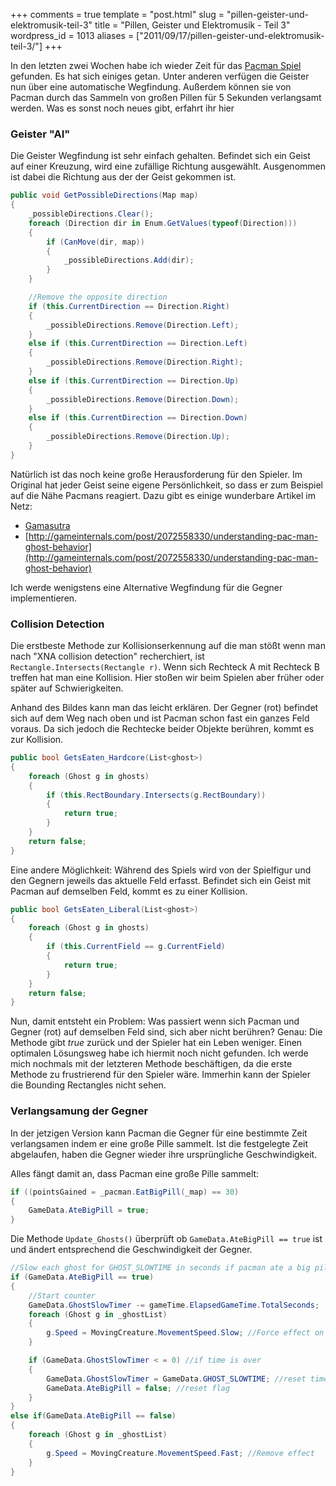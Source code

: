 +++
comments = true
template = "post.html"
slug = "pillen-geister-und-elektromusik-teil-3"
title = "Pillen, Geister und Elektromusik - Teil 3"
wordpress_id = 1013
aliases = ["2011/09/17/pillen-geister-und-elektromusik-teil-3/"]
+++

In den letzten zwei Wochen habe ich wieder Zeit für das [Pacman Spiel](http://phansch.net/2010/12/31/pillen-geister-und-elektromusik-teil-2) gefunden.
Es hat sich einiges getan. Unter anderen verfügen die Geister nun über eine automatische Wegfindung. Außerdem können sie von Pacman durch das Sammeln von großen Pillen für 5 Sekunden verlangsamt werden. Was es sonst noch neues gibt, erfahrt ihr hier

### Geister "AI"

Die Geister Wegfindung ist sehr einfach gehalten.
Befindet sich ein Geist auf einer Kreuzung, wird eine zufällige Richtung ausgewählt. Ausgenommen ist dabei die Richtung aus der der Geist gekommen ist.

```cs
public void GetPossibleDirections(Map map)
{
    _possibleDirections.Clear();
    foreach (Direction dir in Enum.GetValues(typeof(Direction)))
    {
        if (CanMove(dir, map))
        {
            _possibleDirections.Add(dir);
        }
    }

    //Remove the opposite direction
    if (this.CurrentDirection == Direction.Right)
    {
        _possibleDirections.Remove(Direction.Left);
    }
    else if (this.CurrentDirection == Direction.Left)
    {
        _possibleDirections.Remove(Direction.Right);
    }
    else if (this.CurrentDirection == Direction.Up)
    {
        _possibleDirections.Remove(Direction.Down);
    }
    else if (this.CurrentDirection == Direction.Down)
    {
        _possibleDirections.Remove(Direction.Up);
    }
}
```
Natürlich ist das noch keine große Herausforderung für den Spieler. Im Original hat jeder Geist seine eigene Persönlichkeit, so dass er zum Beispiel auf die Nähe Pacmans reagiert. 
Dazu gibt es einige wunderbare Artikel im Netz:
	
* [Gamasutra](http://www.gamasutra.com/view/feature/3938/the_pacman_dossier.php?print=1)
* [http://gameinternals.com/post/2072558330/understanding-pac-man-ghost-behavior](http://gameinternals.com/post/2072558330/understanding-pac-man-ghost-behavior)

Ich werde wenigstens eine Alternative Wegfindung für die Gegner implementieren. 

### Collision Detection

<!--![](http://wpimages.phansch.de/2011/09/collisionDetection_1.jpg)-->

Die erstbeste Methode zur Kollisionserkennung auf die man stößt wenn man nach "XNA collision detection" recherchiert, ist `Rectangle.Intersects(Rectangle r)`. Wenn sich Rechteck A mit Rechteck B treffen hat man eine Kollision. Hier stoßen wir beim Spielen aber früher oder später auf Schwierigkeiten.

<!--![](http://wpimages.phansch.de/2011/09/collisionDetection_2.jpg) -->

Anhand des Bildes kann man das leicht erklären. Der Gegner (rot) befindet sich auf dem Weg nach oben und ist Pacman schon fast ein ganzes Feld voraus. Da sich jedoch die Rechtecke beider Objekte berühren, kommt es zur Kollision.

```cs
public bool GetsEaten_Hardcore(List<ghost>)
{
    foreach (Ghost g in ghosts)
    {
        if (this.RectBoundary.Intersects(g.RectBoundary))
        {
            return true;
        }
    }
    return false;
}
```

Eine andere Möglichkeit: Während des Spiels wird von der Spielfigur und den Gegnern jeweils das aktuelle Feld erfasst. Befindet sich ein Geist mit Pacman auf demselben Feld, kommt es zu einer Kollision.

```cs
public bool GetsEaten_Liberal(List<ghost>)
{
    foreach (Ghost g in ghosts)
    {
        if (this.CurrentField == g.CurrentField)
        {
            return true;
        }
    }
    return false;
}
```



<!--![](http://wpimages.phansch.de/2011/09/collisionDetection_3.jpg)-->

Nun, damit entsteht ein Problem: Was passiert wenn sich Pacman und Gegner (rot) auf demselben Feld sind, sich aber nicht berühren? Genau: Die Methode gibt _true_ zurück und der Spieler hat ein Leben weniger.
Einen optimalen Lösungsweg habe ich hiermit noch nicht gefunden. Ich werde mich nochmals mit der letzteren Methode beschäftigen, da die erste Methode zu frustrierend für den Spieler wäre. Immerhin kann der Spieler die Bounding Rectangles nicht sehen.



### Verlangsamung der Gegner

In der jetzigen Version kann Pacman die Gegner für eine bestimmte Zeit verlangsamen indem er eine große Pille sammelt. Ist die festgelegte Zeit abgelaufen, haben die Gegner wieder ihre ursprüngliche Geschwindigkeit.

Alles fängt damit an, dass Pacman eine große Pille sammelt:

```cs
if ((pointsGained = _pacman.EatBigPill(_map) == 30)
{
    GameData.AteBigPill = true;
}
```

Die Methode `Update_Ghosts()` überprüft ob `GameData.AteBigPill == true` ist und ändert entsprechend die Geschwindigkeit der Gegner.

```cs
//Slow each ghost for GHOST_SLOWTIME in seconds if pacman ate a big pill
if (GameData.AteBigPill == true)
{
    //Start counter
    GameData.GhostSlowTimer -= gameTime.ElapsedGameTime.TotalSeconds;
    foreach (Ghost g in _ghostList)
    {
        g.Speed = MovingCreature.MovementSpeed.Slow; //Force effect on each ghost
    }

    if (GameData.GhostSlowTimer < = 0) //if time is over
    {
        GameData.GhostSlowTimer = GameData.GHOST_SLOWTIME; //reset timer
        GameData.AteBigPill = false; //reset flag
    }
}
else if(GameData.AteBigPill == false)
{
    foreach (Ghost g in _ghostList)
    {
        g.Speed = MovingCreature.MovementSpeed.Fast; //Remove effect
    }
}
```

